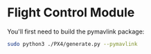 # Flight Control Module

You'll first need to build the pymavlink package:

```bash
sudo python3 ./PX4/generate.py --pymavlink
```
